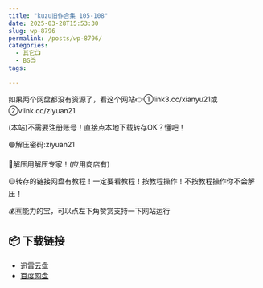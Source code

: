 ```yaml
---
title: "kuzu旧作合集 105-108"
date: 2025-03-28T15:53:30
slug: wp-8796
permalink: /posts/wp-8796/
categories:
  - 其它📺
  - BG📺
tags:

---
```


如果两个网盘都没有资源了，看这个网站👉①link3.cc/xianyu21或②vlink.cc/ziyuan21

(本站)不需要注册账号！直接点本地下载转存OK？懂吧！

🟢解压密码:ziyuan21

🔵解压用解压专家！(应用商店有)

🟡转存的链接网盘有教程！一定要看教程！按教程操作！不按教程操作你不会解压！

💰🈶能力的宝，可以点左下角赞赏支持一下网站运行

## 📦 下载链接
- [迅雷云盘](https://blziyuan21.com/pay-download/8796?key=a76d7aa6a9&down_id=0)
- [百度网盘](https://blziyuan21.com/pay-download/8796?key=a76d7aa6a9&down_id=1)

